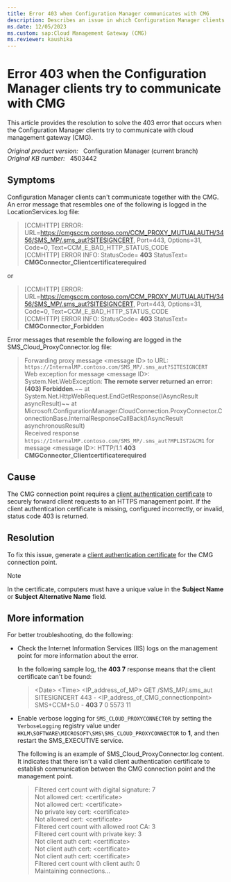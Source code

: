 ```yaml
---
title: Error 403 when Configuration Manager communicates with CMG
description: Describes an issue in which Configuration Manager clients can't communicate with CMG, and they return a 403 error.
ms.date: 12/05/2023
ms.custom: sap:Cloud Management Gateway (CMG)
ms.reviewer: kaushika
---
```

# Error 403 when the Configuration Manager clients try to communicate with CMG

This article provides the resolution to solve the 403 error that occurs when the Configuration Manager clients try to communicate with cloud management gateway (CMG).

_Original product version:_ &nbsp; Configuration Manager (current branch)  
_Original KB number:_ &nbsp; 4503442

## Symptoms

Configuration Manager clients can't communicate together with the CMG. An error message that resembles one of the following is logged in the LocationServices.log file:

> [CCMHTTP] ERROR: URL=https://cmgsccm.contoso.com/CCM_PROXY_MUTUALAUTH/3456/SMS_MP/.sms_aut?SITESIGNCERT, Port=443, Options=31, Code=0, Text=CCM_E_BAD_HTTP_STATUS_CODE  
> [CCMHTTP] ERROR INFO: StatusCode= **403** StatusText= **CMGConnector_Clientcertificaterequired**  

or

> [CCMHTTP] ERROR: URL=https://cmgsccm.contoso.com/CCM_PROXY_MUTUALAUTH/3456/SMS_MP/.sms_aut?SITESIGNCERT, Port=443, Options=31, Code=0, Text=CCM_E_BAD_HTTP_STATUS_CODE  \
> [CCMHTTP] ERROR INFO: StatusCode= **403** StatusText= **CMGConnector_Forbidden**  

Error messages that resemble the following are logged in the SMS_Cloud_ProxyConnector.log file:

> Forwarding proxy message \<message ID> to URL: `https://InternalMP.contoso.com/SMS_MP/.sms_aut?SITESIGNCERT`  
> Web exception for message \<message ID>: System.Net.WebException: **The remote server returned an error: (403) Forbidden**.~~  at System.Net.HttpWebRequest.EndGetResponse(IAsyncResult asyncResult)~~  at Microsoft.ConfigurationManager.CloudConnection.ProxyConnector.ConnectionBase.InternalResponseCallBack(IAsyncResult asynchronousResult)  
> Received response `https://InternalMP.contoso.com/SMS_MP/.sms_aut?MPLIST2&CM1` for message \<message ID>: HTTP/1.1 **403 CMGConnector_Clientcertificaterequired**

## Cause

The CMG connection point requires a [client authentication certificate](/mem/configmgr/core/clients/manage/cmg/certificates-for-cloud-management-gateway#bkmk_clientauth) to securely forward client requests to an HTTPS management point. If the client authentication certificate is missing, configured incorrectly, or invalid, status code 403 is returned.

## Resolution

To fix this issue, generate a [client authentication certificate](/mem/configmgr/core/clients/manage/cmg/certificates-for-cloud-management-gateway#bkmk_clientauth) for the CMG connection point.

> [!NOTE]
> In the certificate, computers must have a unique value in the **Subject Name** or **Subject Alternative Name** field.

## More information

For better troubleshooting, do the following:

- Check the Internet Information Services (IIS) logs on the management point for more information about the error.

    In the following sample log, the **403 7** response means that the client certificate can't be found:

    > \<Date> \<Time> \<IP_address_of_MP> GET /SMS_MP/.sms_aut SITESIGNCERT 443 - \<IP_address_of_CMG_connectionpoint> SMS+CCM+5.0 - **403 7** 0 5573 11

- Enable verbose logging for `SMS_CLOUD_PROXYCONNECTOR` by setting the `VerboseLogging` registry value under `HKLM\SOFTWARE\MICROSOFT\SMS\SMS_CLOUD_PROXYCONNECTOR` to **1**, and then restart the SMS_EXECUTIVE service.

  The following is an example of SMS_Cloud_ProxyConnector.log content. It indicates that there isn't a valid client authentication certificate to establish communication between the CMG connection point and the management point.

  > Filtered cert count with digital signature: 7  
  > Not allowed cert: \<certificate>  
  > Not allowed cert: \<certificate>  
  > No private key cert: \<certificate>  
  > Not allowed cert: \<certificate>  \
  > Filtered cert count with allowed root CA: 3  
  > Filtered cert count with private key: 3  
  > Not client auth cert: \<certificate>  
  > Not client auth cert: \<certificate>  
  > Not client auth cert: \<certificate>  
  > Filtered cert count with client auth: 0  
  > Maintaining connections...
